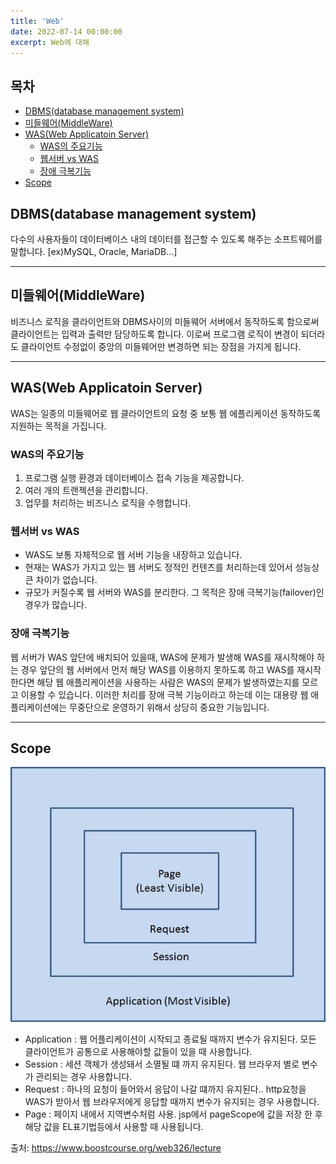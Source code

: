 ```yaml
---
title: 'Web'
date: 2022-07-14 00:00:00
excerpt: Web에 대해
---
```


## 목차

- [DBMS(database management system)](#dbms-database-management-system-)
- [미들웨어(MiddleWare)](#미들웨어-middleware-)
- [WAS(Web Applicatoin Server)](#was-web-applicatoin-server-)
  * [WAS의 주요기능](#was의-주요기능)
  * [웹서버 vs WAS](#웹서버-vs-was)
  * [장애 극복기능](#장애-극복기능)
- [Scope](#scope)



## DBMS(database management system)

다수의 사용자들이 데이터베이스 내의 데이터를 접근할 수 있도록 해주는 소프트웨어를 말합니다. [ex)MySQL, Oracle, MariaDB...]

---

## 미들웨어(MiddleWare)

비즈니스 로직을 클라이언트와 DBMS사이의 미들웨어 서버에서 동작하도록 함으로써 클라이언트는 입력과 출력만 담당하도록 합니다. 이로써 프로그램 로직이 변경이 되더라도 클라이언트 수정없이 중앙의 미들웨어만 변경하면 되는 장점을 가지게 됩니다.

---

## WAS(Web Applicatoin Server)

WAS는 일종의 미들웨어로 웹 클라이언트의 요청 중 보통 웹 에플리케이션 동작하도록 지원하는 목적을 가집니다.

### WAS의 주요기능

1. 프로그램 실행 환경과 데이터베이스 접속 기능을 제공합니다.
2. 여러 개의 트랜젝션을 관리합니다.
3. 업무를 처리하는 비즈니스 로직을 수행합니다.

### 웹서버 vs WAS

* WAS도 보통 자체적으로 웹 서버 기능을 내장하고 있습니다.
* 현재는 WAS가 가지고 있는 웹 서버도 정적인 컨텐츠를 처리하는데 있어서 성능상 큰 차이가 없습니다.
* 규모가 커질수록 웹 서버와 WAS를 분리한다. 그 목적은 장애 극복기능(failover)인 경우가 많습니다.

### 장애 극복기능

웹 서버가 WAS 앞단에 배치되어 있을때, WAS에 문제가 발생해 WAS를 재시작해야 하는 경우 앞단의 웹 서버에서 먼저 해당 WAS를 이용하지 못하도록 하고 WAS를 재시작한다면 해당 웹 애플리케이션을 사용하는 사람은 WAS의 문제가 발생하였는지를 모르고 이용할 수 있습니다. 이러한 처리를 장애 극복 기능이라고 하는데 이는 대용량 웹 애플리케이션에는 무중단으로 운영하기 위해서 상당히 중요한 기능입니다.

---

## Scope

![](/images/web/scope.jpg)

* Application : 웹 어플리케이션이 시작되고 종료될 때까지 변수가 유지된다. 모든 클라이언트가 공통으로 사용해야할 값들이 있을 때 사용합니다.
* Session : 세션 객체가 생성돼서 소멸될 떄 까지 유지된다. 웹 브라우저 별로 변수가 관리되는 경우 사용합니다.
* Request : 하나의 요청이 들어와서 응답이 나갈 떄까지 유지된다.. http요청을 WAS가 받아서 웹 브라우저에게 응답할 때까지 변수가 유지되는 경우 사용합니다.
* Page : 페이지 내에서 지역변수처럼 사용. jsp에서 pageScope에 값을 저장 한 후 해당 값을 EL표기법등에서 사용할 때 사용됩니다.











출처: https://www.boostcourse.org/web326/lecture

